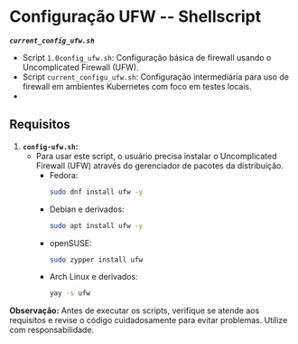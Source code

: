 # Configuração UFW -- Shellscript

***`current_config_ufw.sh`***
   - Script `1.0config_ufw.sh`: Configuração básica de firewall usando o Uncomplicated Firewall (UFW).
   - Script `current_configu_ufw.sh`: Configuração intermediária para uso de firewall em ambientes Kubernetes com foco em testes locais.
   - 

## Requisitos

1. **`config-ufw.sh`:**
   - Para usar este script, o usuário precisa instalar o Uncomplicated Firewall (UFW) através do gerenciador de pacotes da distribuição.
      - Fedora:
        ```bash
        sudo dnf install ufw -y
        ```
      - Debian e derivados:
        ```bash
        sudo apt install ufw -y
        ```
      - openSUSE:
        ```bash
        sudo zypper install ufw
        ```
      - Arch Linux e derivados:
        ```bash
        yay -s ufw
        ```

**Observação:** Antes de executar os scripts, verifique se atende aos requisitos e revise o código cuidadosamente para evitar problemas. Utilize com responsabilidade.

